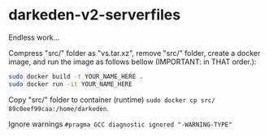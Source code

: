 # darkeden-v2-serverfiles
Endless work...

Compress "src/" folder as "vs.tar.xz", remove "src/" folder, create a docker image, and run the image as follows bellow (IMPORTANT: in THAT order.):

```sh
sudo docker build -t YOUR_NAME_HERE .
sudo docker run -it YOUR_NAME_HERE
```

Copy "src/" folder to container (runtime) ```sudo docker cp src/ 89c0eef99caa:/home/darkeden```.

Ignore warnings ```#pragma GCC diagnostic ignored "-WARNING-TYPE"```
